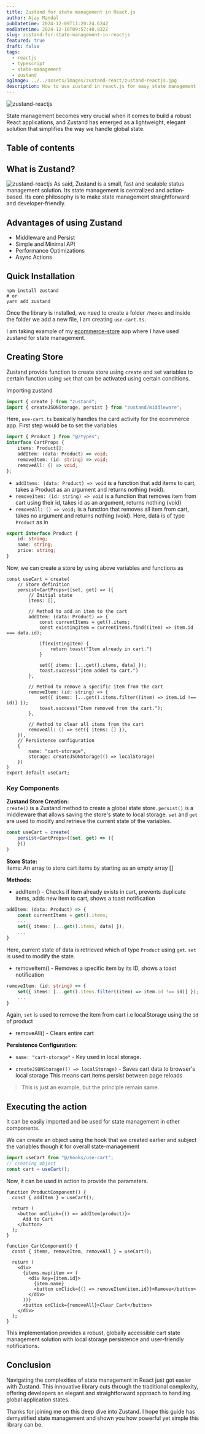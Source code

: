 ```yaml
---
title: Zustand for state management in React.js
author: Ajay Mandal
pubDatetime: 2024-12-09T11:20:24.624Z
modDatetime: 2024-12-10T09:57:40.832Z
slug: zustand-for-state-management-in-reactjs
featured: true
draft: false
tags:
  - reactjs
  - typescript
  - state-management
  - zustand
ogImage: ../../assets/images/zustand-react/zustand-reactjs.jpg
description: How to use zustand in react.js for easy state management
---
```

![zustand-reactjs](@assets/images/zustand-react/zustand-reactjs.jpg)

State management becomes very crucial when it comes to build a robust React applications, and Zustand has emerged as a lightweight, elegant 
solution that simplifies the way we handle global state.

## Table of contents

## What is Zustand?
![zustand-reactjs](@assets/images/zustand-react/zustand-def.png)
As said, Zustand is a small, fast and scalable status management solution. Its state management is centralized and action-based.
Its core philosophy is to make state management straightforward and developer-friendly.

## Advantages of using Zustand
- Middleware and Persist
- Simple and Minimal API
- Performance Optimizations
- Async Actions

## Quick Installation
```shell
npm install zustand
# or
yarn add zustand
```
Once the library is installed, we need to create a folder `/hooks` and inside the folder we add a new file, I am creating  `use-cart.ts`.

I am taking example of my [ecommerce-store](https://cms-ecommerce-store.vercel.app/) app where I have used zustand for state management.

## Creating Store
Zustand provide function to create store using `create` and set variables to certain function using `set` that can be activated using certain conditions.

Importing zustand
```js
import { create } from "zustand";
import { createJSONStorage, persist } from "zustand/middleware";
```
Here, `use-cart.ts` basically handles the card activity for the ecommerce app. First step would be to set the variables
```ts
import { Product } from "@/types";
interface CartProps {
    items: Product[];
    addItem: (data: Product) => void;
    removeItem: (id: string) => void;
    removeAll: () => void;
};
```
- `addItems: (data: Product) => void` is a function that add items to cart, takes a Product as an argument and returns nothing (void).
- `removeItem: (id: string) => void` is a function that removes item from cart using their id, takes id as an argument, returns nothing (void)
- `removeAll: () => void;` is a function that removes all item from cart, takes no argument and returns nothing (void).
Here, data is of type `Product` as in
```ts
export interface Product {
    id: string;
    name: string;
    price: string;
}
```
Now, we can create a store by using above variables and functions as
```tsx
const useCart = create(
    // Store definition
    persist<CartProps>((set, get) => ({
        // Initial state
        items: [],

        // Method to add an item to the cart
        addItem: (data: Product) => {
            const currentItems = get().items;
            const existingItem = currentItems.find((item) => item.id === data.id);

            if(existingItem) {
                return toast("Item already in cart.")
            }

            set({ items: [...get().items, data] });
            toast.success("Item added to cart.")
        },

        // Method to remove a specific item from the cart
        removeItem: (id: string) => {
            set({ items: [...get().items.filter((item) => item.id !== id)] });
            toast.success("Item removed from the cart.");
        },

        // Method to clear all items from the cart
        removeAll: () => set({ items: [] }),
    }), 
    // Persistence configuration
    {
        name: "cart-storage",
        storage: createJSONStorage(() => localStorage)
    })
)
export default useCart;
```
### Key Components

<b>Zustand Store Creation:</b></br>
`create()` is a Zustand method to create a global state store. `persist()` is a middleware that allows saving the store's state to local storage. `set` and `get` are used to modify and retrieve the current state of the variables.
```ts
const useCart = create(
    persist<CartProps>((set, get) => ({
    }))
)
```

<b>Store State:</b></br>
items: An array to store cart items by starting as an empty array []

<b>Methods:</b></br>
- addItem() - Checks if item already exists in cart, prevents duplicate items, adds new item to cart, shows a toast notification
```ts
addItem: (data: Product) => {
    const currentItems = get().items;
    ...
    set({ items: [...get().items, data] });
    ...
}
```
Here, current state of data is retrieved which of type `Product` using `get`. `set` is used to modify the state.
- removeItem() - Removes a specific item by its ID, shows a toast notification
```ts
removeItem: (id: string) => {
    set({ items: [...get().items.filter((item) => item.id !== id)] });
    ...
}
```
Again, `set` is used to remove the item from cart i.e localStorage using the `id` of product
- removeAll() - Clears entire cart

<b>Persistence Configuration:</b>

- `name: "cart-storage"` - Key used in local storage.

- `createJSONStorage(() => localStorage)` - Saves cart data to browser's local storage
This means cart items persist between page reloads
> This is just an example, but the principle remain same.

## Executing the action
It can be easily imported and be used for state management in other components.

We can create an object using the hook that we created earlier and subject the variables though it for overall state-management
```ts
import useCart from "@/hooks/use-cart";
// creating object 
const cart = useCart();
```
Now, it can be used in action to provide the parameters.
```tsx
function ProductComponent() {
  const { addItem } = useCart();
  
  return (
    <button onClick={() => addItem(product)}>
      Add to Cart
    </button>
  );
}

function CartComponent() {
  const { items, removeItem, removeAll } = useCart();
  
  return (
    <div>
      {items.map(item => (
        <div key={item.id}>
          {item.name}
          <button onClick={() => removeItem(item.id)}>Remove</button>
        </div>
      ))}
      <button onClick={removeAll}>Clear Cart</button>
    </div>
  );
}
```

This implementation provides a robust, globally accessible cart state management solution with local storage persistence and user-friendly notifications.

## Conclusion
Navigating the complexities of state management in React just got easier with Zustand. This innovative library cuts through the traditional complexity, offering developers an elegant and straightforward approach to handling global application states.

Thanks for joining me on this deep dive into Zustand. I hope this guide has demystified state management and shown you how powerful yet simple this library can be.